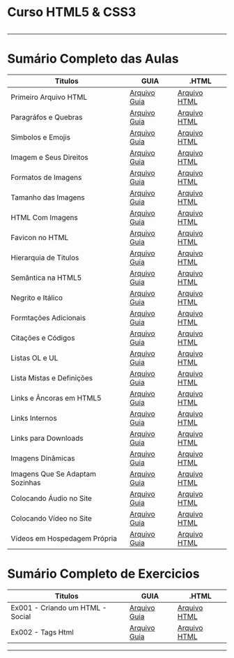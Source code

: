 # Curso HTML5 & CSS3

<img src="https://www.hostinger.com.br/tutoriais/wp-content/uploads/sites/12/2021/11/o-que-e-html.webp" alt="" widht=45>

---

# Sumário Completo das Aulas

| Titulos                         | GUIA                                          | .HTML                                          |
| ------------------------------- | --------------------------------------------- | ---------------------------------------------- |
| Primeiro Arquivo HTML           | [Arquivo Guia](html.AULAS/aula.001/README.md) | [Arquivo HTML](html.AULAS/aula.001/index.html) |
| Paragráfos e Quebras            | [Arquivo Guia](html.AULAS/aula.002/README.md) | [Arquivo HTML](html.AULAS/aula.002/index.html) |
| Simbolos e Emojis               | [Arquivo Guia](html.AULAS/aula.003/README.md) | [Arquivo HTML](html.AULAS/aula.003/index.html) |
| Imagem e Seus Direitos          | [Arquivo Guia](html.AULAS/aula.004/README.md) | [Arquivo HTML](#)                              |
| Formatos de Imagens             | [Arquivo Guia](html.AULAS/aula.005/README.md) | [Arquivo HTML](#)                              |
| Tamanho das Imagens             | [Arquivo Guia](html.AULAS/aula.006/README.md) | [Arquivo HTML](#)                              |
| HTML Com Imagens                | [Arquivo Guia](html.AULAS/aula.007/README.md) | [Arquivo HTML](html.AULAS/aula.007/index.html) |
| Favicon no HTML                 | [Arquivo Guia](html.AULAS/aula.008/README.md) | [Arquivo HTML](html.AULAS/aula.008/index.html) |
| Hierarquia de Titulos           | [Arquivo Guia](html.AULAS/aula.009/README.md) | [Arquivo HTML](html.AULAS/aula.009/index.html) |
| Semântica na HTML5              | [Arquivo Guia](#)                             | [Arquivo HTML](#)                              |
| Negrito e Itálico               | [Arquivo Guia](html.AULAS/aula.011/README.md) | [Arquivo HTML](html.AULAS/aula.011/index.html) |
| Formtações Adicionais           | [Arquivo Guia](html.AULAS/aula.012/README.md) | [Arquivo HTML](html.AULAS/aula.012/index.html) |
| Citações e Códigos              | [Arquivo Guia](html.AULAS/aula.013/README.md) | [Arquivo HTML](html.AULAS/aula.013/index.html) |
| Listas OL e UL                  | [Arquivo Guia](html.AULAS/aula.014/README.md) | [Arquivo HTML](html.AULAS/aula.014/index.html) |
| Lista Mistas e Definições       | [Arquivo Guia](html.AULAS/aula.015/README.md) | [Arquivo HTML](html.AULAS/aula.015/index.html) |
| Links e Âncoras em HTML5        | [Arquivo Guia](html.AULAS/aula.016/README.md) | [Arquivo HTML](html.AULAS/aula.016/index.html) |
| Links Internos                  | [Arquivo Guia](#)                             | [Arquivo HTML](html.AULAS/aula.017/index.html) |
| Links para Downloads            | [Arquivo Guia](#)                             | [Arquivo HTML](html.AULAS/aula.018/index.html) |
| Imagens Dinâmicas               | [Arquivo Guia](#)                             | [Arquivo HTML](#)                              |
| Imagens Que Se Adaptam Sozinhas | [Arquivo Guia](#)                             | [Arquivo HTML](html.AULAS/aula.020/index.html) |
| Colocando Áudio no Site         | [Arquivo Guia](#)                             | [Arquivo HTML](html.AULAS/aula.021/index.html) |
| Colocando Vídeo no Site         | [Arquivo Guia](html.AULAS/aula.022/README.md) | [Arquivo HTML](html.AULAS/aula.022/index.html) |
| Vídeos em Hospedagem Própria    | [Arquivo Guia](#)                             | [Arquivo HTML](html.AULAS/aula.023/index.html) |


# Sumário Completo de Exercicios
| Titulos                          | GUIA              | .HTML                                     |
| -------------------------------- | ----------------- | ----------------------------------------- |
| Ex001 - Criando um HTML - Social | [Arquivo Guia](#) | [Arquivo HTML](html.EX/ex.001/index.html) |
| Ex002 - Tags Html                | [Arquivo Guia](#) | [Arquivo HTML](html.EX/ex.002/index.html) |

---
